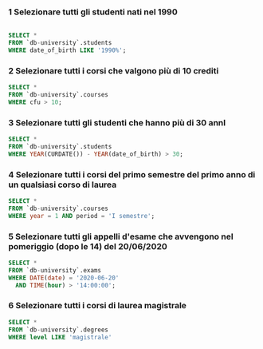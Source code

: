 ### 1 Selezionare tutti gli studenti nati nel 1990 ###

```SQL

SELECT * 
FROM `db-university`.students
WHERE date_of_birth LIKE '1990%';
```

### 2 Selezionare tutti i corsi che valgono più di 10 crediti  ###

```SQL
SELECT * 
FROM `db-university`.courses
WHERE cfu > 10;
```

### 3 Selezionare tutti gli studenti che hanno più di 30 annI ###

```SQL
SELECT * 
FROM `db-university`.students
WHERE YEAR(CURDATE()) - YEAR(date_of_birth) > 30;
```

### 4 Selezionare tutti i corsi del primo semestre del primo anno di un qualsiasi corso di laurea  ###
```SQL
SELECT * 
FROM `db-university`.courses
WHERE year = 1 AND period = 'I semestre';
```

### 5 Selezionare tutti gli appelli d'esame che avvengono nel pomeriggio (dopo le 14) del 20/06/2020 ###
```SQL
SELECT * 
FROM `db-university`.exams
WHERE DATE(date) = '2020-06-20' 
  AND TIME(hour) > '14:00:00';
```

### 6 Selezionare tutti i corsi di laurea magistrale ###
```SQL
SELECT * 
FROM `db-university`.degrees
WHERE level LIKE 'magistrale'
```